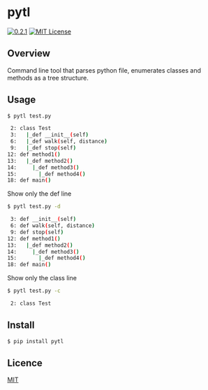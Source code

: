 pytl
====
[![0.2.1](https://img.shields.io/badge/pypi-0.2.1-brightgreen.svg)](https://pypi.python.org/pypi/pytl/)
[![MIT License](http://img.shields.io/badge/license-MIT-blue.svg?style=flat)](https://github.com/ryo-ma/pytl/blob/master/LICENSE)

## Overview

Command line tool that parses python file, enumerates classes and methods as a tree structure.


## Usage

``` bash
$ pytl test.py

 2: class Test
 3:   |_def __init__(self)
 6:   |_def walk(self, distance)
 9:   |_def stop(self)
12: def method1()
13:   |_def method2()
14:     |_def method3()
15:       |_def method4()
18: def main()

```

Show only the def line

``` bash
$ pytl test.py -d

 3: def __init__(self)
 6: def walk(self, distance)
 9: def stop(self)
12: def method1()
13:   |_def method2()
14:     |_def method3()
15:       |_def method4()
18: def main()

```

Show only the class line

``` bash
$ pytl test.py -c

 2: class Test

```


## Install

``` bash
$ pip install pytl
```

## Licence

[MIT](https://github.com/ryo-ma/pytl/blob/master/LICENSE)


